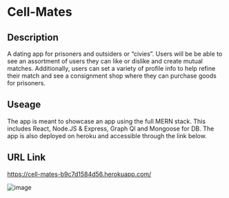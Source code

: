 # Cell-Mates

## Description
A dating app for prisoners and outsiders or “civies”. Users will be be able to see an assortment of users they can like or dislike and create mutual matches. Additionally, users can set a variety of profile info to help refine their match and see a consignment shop where they can purchase goods for prisoners.

## Useage
The app is meant to showcase an app using the full MERN stack. This includes React, Node.JS & Express, Graph Ql and Mongoose for DB. The app is also deployed on heroku and accessible through the link below.

## URL Link
https://cell-mates-b9c7d1584d56.herokuapp.com/

![image](https://github.com/BenWhann/Cell-Mates/assets/42842725/979686b4-0f12-481a-a1b5-59c0719b7be6)
